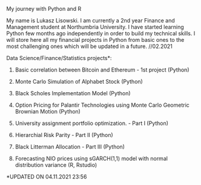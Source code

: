 My journey with Python and R


My name is Lukasz Lisowski. I am currently a 2nd year Finance and Management student at Northumbria University. I have started learning Python few months ago independently in order to build my technical skills. I will store here all my financial projects in Python from basic ones to the most challenging ones which will be updated in a future. //02.2021

Data Science/Finance/Statistics projects*:

1. Basic correlation between Bitcoin and Ethereum - 1st project (Python)
2. Monte Carlo Simulation of Alphabet Stock (Python)
3. Black Scholes Implementation Model (Python)
4. Option Pricing for Palantir Technologies using Monte Carlo Geometric Brownian Motion (Python)

5. University assignment portfolio optimization. - Part I (Python)
6. Hierarchial Risk Parity - Part II (Python)
7. Black Litterman Allocation - Part III (Python)

8. Forecasting NIO prices using sGARCH(1,1) model with normal distribution variance (R, Rstudio)

*UPDATED ON 04.11.2021 23:56
